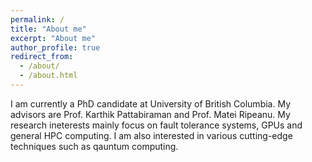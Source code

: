 ```yaml
---
permalink: /
title: "About me"
excerpt: "About me"
author_profile: true
redirect_from: 
  - /about/
  - /about.html
---
```


I am currently a PhD candidate at University of British Columbia. My advisors are Prof. Karthik Pattabiraman and Prof. Matei Ripeanu. My research ineterests mainly focus on fault tolerance systems, GPUs and general HPC computing. I am also interested in various cutting-edge techniques such as qauntum computing. 
